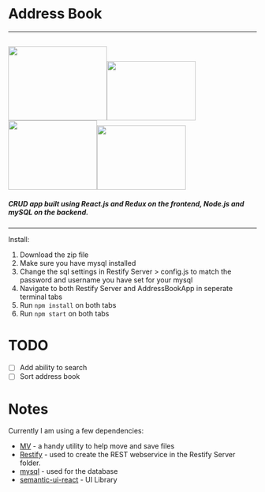 # Address Book
---
<img src="https://upload.wikimedia.org/wikipedia/commons/thumb/a/a7/React-icon.svg/150px-React-icon.svg.png" width="200" height="150"><img src="https://www.mysql.com/common/logos/includes-mysql-167x86.png" width="180" height="120"><img src="https://raw.githubusercontent.com/reactjs/redux/master/logo/logo.png" width="180" height="140"><img src="https://upload.wikimedia.org/wikipedia/commons/thumb/d/d9/Node.js_logo.svg/256px-Node.js_logo.svg.png" width="180" height="130">
---
##### CRUD app built using React.js and Redux on the frontend, Node.js and mySQL on the backend.
---
Install:
1. Download the zip file
2. Make sure you have mysql installed
3. Change the sql settings in Restify Server > config.js to match the password and username you have set for your mysql
4. Navigate to both Restify Server and AddressBookApp in seperate terminal tabs
5. Run `npm install` on both tabs
6. Run `npm start` on both tabs

# TODO
- [ ] Add ability to search
- [ ] Sort address book

# Notes
Currently I am using a few dependencies:

- [MV](https://www.npmjs.com/package/mv) - a handy utility to help move and save files
- [Restify](https://www.npmjs.com/package/restify) - used to create the REST webservice in the Restify Server folder.
- [mysql](https://www.npmjs.com/package/mysql) - used for the database
- [semantic-ui-react](https://www.npmjs.com/package/semantic-ui-react) - UI Library
